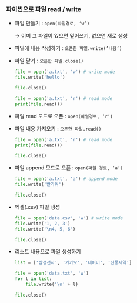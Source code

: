 ### **파이썬으로 파일 read / write**
 
- 파일 만들기 : `open(파일경로, ‘w’)`
    
    → 이미 그 파일이 있으면 덮어쓰기, 없으면 새로 생성
    
- 파일에 내용 작성하기 : `오픈한 파일.write(’내용’)`
- 파일 닫기 : `오픈한 파일.close()`
    
    ```python
    file = open('a.txt', 'w') # write mode
    file.write('hello')
    
    file.close()
    
    file = open('a.txt', 'r') # read mode
    print(file.read())
    ```
    
- 파일 read 모드로 오픈 :  `open(파일경로, ‘r’)`
- 파일 내용 가져오기 : `오픈한 파일.read()`
    
    ```python
    file = open('a.txt', 'r') # read mode
    print(file.read())
    
    file.close()
    ```
    
- 파일 append 모드로 오픈 : `open(파일 경로, ‘a’)`
    
    ```python
    file = open('a.txt', 'a') # append mode
    file.write('반가워')
    
    file.close()
    ```
    
- 엑셀(.csv) 파일 생성
    
    ```python
    file = open('data.csv', 'w') # write mode
    file.write('1, 2, 3')
    file.write('\n4, 5, 6')
    
    file.close()
    ```
    
- 리스트 내용으로 파일 생성하기
    
    ```python
    list = ['삼성전자', '카카오', '네이버', '신풍제약']
    
    file = open('data.txt', 'w')
    for l in list:
        file.write('\n' + l)
    
    file.close()
    ```